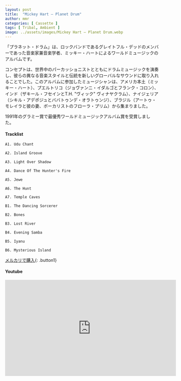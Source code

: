 ```yaml
---
layout: post
title:  "Mickey Hart – Planet Drum"
author: mmr
categories: [ Cassette ]
tags: [ Tribal, Ambient ]
image: ../assets/images/Mickey Hart – Planet Drum.webp
---
```


「プラネット・ドラム」は、ロックバンドであるグレイトフル・デッドのメンバーであった音楽家兼音楽学者、ミッキー・ハートによるワールドミュージックのアルバムです。

コンセプトは、世界中のパーカッショニストとともにドラムミュージックを演奏し、彼らの異なる音楽スタイルと伝統を新しいグローバルなサウンドに取り入れることでした。このアルバムに参加したミュージシャンは、アメリカ本土（ミッキー・ハート）、プエルトリコ（ジョヴァンニ・イダルゴとフランク・コロン）、インド（ザキール・フセインとT.H. "ヴィック" ヴィナヤクラム）、ナイジェリア（シキル・アデポジュとババトゥンデ・オラトゥンジ）、ブラジル（アートゥ・モレイラと彼の妻、ボーカリストのフローラ・プリム）から集まりました。

1991年のグラミー賞で最優秀ワールドミュージックアルバム賞を受賞しました。

#### Tracklist
```md
A1. Udu Chant

A2. Island Groove

A3. Light Over Shadow

A4. Dance Of The Hunter's Fire

A5. Jewe

A6. The Hunt

A7. Temple Caves

B1. The Dancing Sorcerer

B2. Bones

B3. Lost River

B4. Evening Samba

B5. Iyanu

B6. Mysterious Island
```

[メルカリで購入](https://jp.mercari.com/item/m30826670023?afid=6142608987){: .button1}

#### Youtube
<iframe width="560" height="315" src="https://www.youtube.com/embed/fICEZNkhA1k?si=jo8IfirSq0cnkKyo" title="YouTube video player" frameborder="0" allow="accelerometer; autoplay; clipboard-write; encrypted-media; gyroscope; picture-in-picture; web-share" referrerpolicy="strict-origin-when-cross-origin" allowfullscreen></iframe>